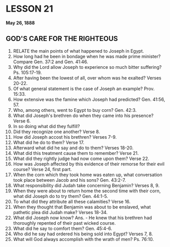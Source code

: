 # LESSON 21
**May 26, 1888**

## GOD'S CARE FOR THE RIGHTEOUS

1. RELATE the main points of what happened to Joseph in Egypt.
2. How long had he been in bondage when he was made prime minister? Compare Gen. 37:2 and Gen. 41:46.
3. Why did the Lord allow Joseph to experience so much bitter suffering? Ps. 105:17-19.
4. After having been the lowest of all, over whom was he exalted? Verses 20-22.
5. Of what general statement is the case of Joseph an example? Prov. 15:33.
6. How extensive was the famine which Joseph had predicted? Gen. 41:56, 57.
7. Who, among others, went to Egypt to buy corn? Gen. 42:3.
8. What did Joseph's brethren do when they came into his presence? Verse 6.
9. In so doing what did they fulfill?
10. Did they recognize one another? Verse 8.
11. How did Joseph accost his brethren? Verses 7-9.
12. What did he do to them? Verse 17.
13. Afterward what did he say and do to them? Verses 18-20.
14. What did this treatment cause them to remember? Verse 21.
15. What did they rightly judge had now come upon them? Verse 22.
16. How was Joseph affected by this evidence of their remorse for their evil course? Verse 24, first part.
17. When the corn which they took home was eaten up, what conversation took place between Jacob and his sons? Gen. 43:2-7.
18. What responsibility did Judah take concerning Benjamin? Verses 8, 9.
19. When they were about to return home the second time with their corn, what did Joseph do to try them? Gen. 44:1-5.
20. To what did they attribute all these calamities? Verse 16.
21. When they thought that Benjamin was about to be enslaved, what pathetic plea did Judah make? Verses 18-34.
22. What did Joseph now know? Ans. - He knew that his brethren had thoroughly repented of their past wicked course.
23. What did he say to comfort them? Gen. 45:4-6.
24. Who did he say had ordered his being sold into Egypt? Verses 7, 8.
25. What will God always accomplish with the wrath of men? Ps. 76:10.